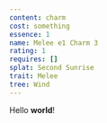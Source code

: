 ```yaml
---
content: charm
cost: something
essence: 1
name: Melee e1 Charm 3
rating: 1
requires: []
splat: Second Sunrise
trait: Melee
tree: Wind
---
```


Hello **world**!
